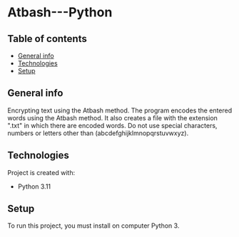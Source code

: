 # Atbash---Python

## Table of contents
* [General info](#general-info)
* [Technologies](#technologies)
* [Setup](#setup)

## General info
Encrypting text using the Atbash method. The program encodes the entered words using the Atbash method. It also creates a file with the extension ".txt" in which there are encoded words. Do not use special characters, numbers or letters other than (abcdefghijklmnopqrstuvwxyz).

	
## Technologies
Project is created with:
* Python 3.11
	
## Setup
To run this project, you must install on computer Python 3.
